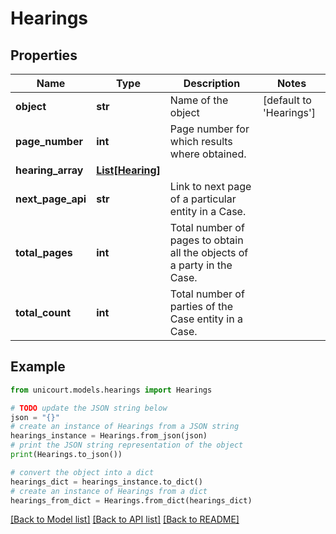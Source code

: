 # Hearings


## Properties

Name | Type | Description | Notes
------------ | ------------- | ------------- | -------------
**object** | **str** | Name of the object | [default to 'Hearings']
**page_number** | **int** | Page number for which results where obtained. | 
**hearing_array** | [**List[Hearing]**](Hearing.md) |  | 
**next_page_api** | **str** | Link to next page of a particular entity in a Case. | 
**total_pages** | **int** | Total number of pages to obtain all the objects of a party in the Case. | 
**total_count** | **int** | Total number of parties of the Case entity in a Case. | 

## Example

```python
from unicourt.models.hearings import Hearings

# TODO update the JSON string below
json = "{}"
# create an instance of Hearings from a JSON string
hearings_instance = Hearings.from_json(json)
# print the JSON string representation of the object
print(Hearings.to_json())

# convert the object into a dict
hearings_dict = hearings_instance.to_dict()
# create an instance of Hearings from a dict
hearings_from_dict = Hearings.from_dict(hearings_dict)
```
[[Back to Model list]](../README.md#documentation-for-models) [[Back to API list]](../README.md#documentation-for-api-endpoints) [[Back to README]](../README.md)


